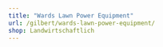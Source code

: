 ```yaml
---
title: "Wards Lawn Power Equipment"
url: /gilbert/wards-lawn-power-equipment/
shop: Landwirtschaftlich
---
```

